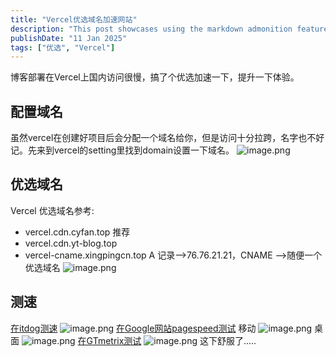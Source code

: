 ```yaml
---
title: "Vercel优选域名加速网站"
description: "This post showcases using the markdown admonition feature in Astro Cactus"
publishDate: "11 Jan 2025"
tags: ["优选", "Vercel"]
---
```

博客部署在Vercel上国内访问很慢，搞了个优选加速一下，提升一下体验。
## 配置域名
虽然vercel在创建好项目后会分配一个域名给你，但是访问十分拉跨，名字也不好记。先来到vercel的setting里找到domain设置一下域名。
![image.png](https://roim-picx-9nr.pages.dev/rest/TxWRmmK.png)
## 优选域名
Vercel 优选域名参考:
- vercel.cdn.cyfan.top 推荐
- vercel.cdn.yt-blog.top
- vercel-cname.xingpingcn.top
A 记录-->76.76.21.21，CNAME -->随便一个优选域名
![image.png](https://roim-picx-9nr.pages.dev/rest/18VrmmK.png)
## 测速
[在itdog测速](https://www.itdog.cn)
![image.png](https://roim-picx-9nr.pages.dev/rest/YzOummK.png)
[在Google网站pagespeed测试](https://pagespeed.web.dev)
移动
![image.png](https://roim-picx-9nr.pages.dev/rest/wtMTmmK.png)
桌面
![image.png](https://roim-picx-9nr.pages.dev/rest/WavTmmK.png)
[在GTmetrix测试](https://gtmetrix.com)
![image.png](https://roim-picx-9nr.pages.dev/rest/ihUummK.png)
这下舒服了.....